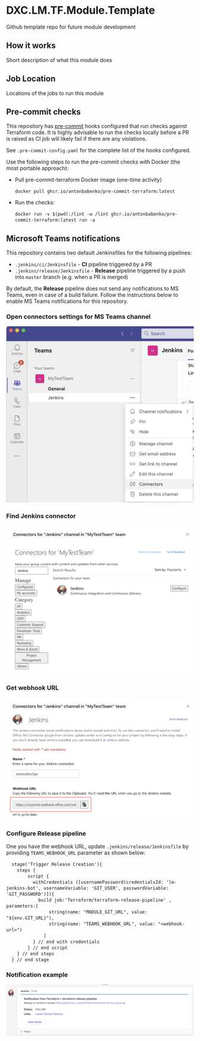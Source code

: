 # DXC.LM.TF.Module.Template
Github template repo for future module development

## How it works

Short description of what this module does

## Job Location

Locations of the jobs to run this module

## Pre-commit checks

This repository has [pre-commit](https://github.com/antonbabenko/pre-commit-terraform) hooks configured that run checks against Terraform code. 
It is highly advisable to run the checks locally before a PR is raised as CI job will likely fail if there are any violations.

See `.pre-commit-config.yaml` for the complete list of the hooks configured.

Use the following steps to run the pre-commit checks with Docker (the most portable approach):

 - Pull pre-commit-terraform Docker image (one-time activity)
   ```
   docker pull ghcr.io/antonbabenko/pre-commit-terraform:latest
   ```
 - Run the checks:
   ```
   docker run -v $(pwd):/lint -w /lint ghcr.io/antonbabenko/pre-commit-terraform:latest run -a
   ```

## Microsoft Teams notifications
This repository contains two default Jenkinsfiles for the following pipelines:

 - `.jenkins/ci/Jenkinsfile` - **CI** pipeline triggered by a PR
 - `.jenkins/release/Jenkinsfile` - **Release** pipeline triggered by a push into `master` branch (e.g. when a PR is merged)

By default, the **Release** pipeline does not send any notifications to MS Teams, even in case of a build failure. Follow the instructions
below to enable MS Teams notifications for this repository.

### Open connectors settings for MS Teams channel
![channel-connectors](images/channel-connectors.png)

### Find Jenkins connector
![jenkins-connector](images/jenkins-connector.png)

### Get webhook URL
![jenkins-config](images/jenkins-config.png)

### Configure Release pipeline
One you have the webhook URL, update `.jenkins/release/Jenkinsfile` by providing `TEAMS_WEBHOOK_URL` parameter as shown below:

```
  stage('Trigger Release Creation'){
    steps {
        script {
          withCredentials ([usernamePassword(credentialsId: 'lm-jenkins-bot', usernameVariable: 'GIT_USER', passwordVariable: 'GIT_PASSWORD')]){
            build job:'Terraform/terraform-release-pipeline' , parameters:[
                string(name: "MODULE_GIT_URL", value: "${env.GIT_URL}"),
                string(name: "TEAMS_WEBHOOK_URL", value: "<webhook-url>")
              ]
          } // end with credentials
        } // end script
    } // end steps
  } // end stage
```

### Notification example
![jenkins-notification-example](images/jenkins-notification-example.png)


<!-- BEGINNING OF PRE-COMMIT-TERRAFORM DOCS HOOK -->
<!-- END OF PRE-COMMIT-TERRAFORM DOCS HOOK -->